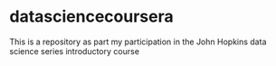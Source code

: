 # datasciencecoursera
This is a repository as part my participation in the John Hopkins data science series introductory course
